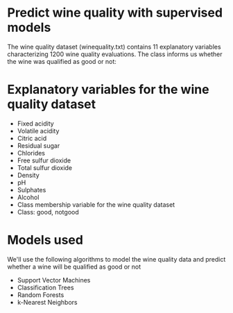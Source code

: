 # Predict wine quality with supervised models

The wine quality dataset (winequality.txt) contains 11 explanatory variables characterizing 1200 wine quality
evaluations. The class informs us whether the wine was qualified as good or not:

# Explanatory variables for the wine quality dataset
- Fixed acidity
- Volatile acidity
- Citric acid
- Residual sugar
- Chlorides
- Free sulfur dioxide
- Total sulfur dioxide
- Density
- pH
- Sulphates
- Alcohol
- Class membership variable for the wine quality dataset
- Class: good, notgood

# Models used
We'll use the following algorithms to model the wine quality data and predict whether a wine will be qualified as good or not

- Support Vector Machines 
- Classification Trees 
- Random Forests 
- k-Nearest Neighbors 
